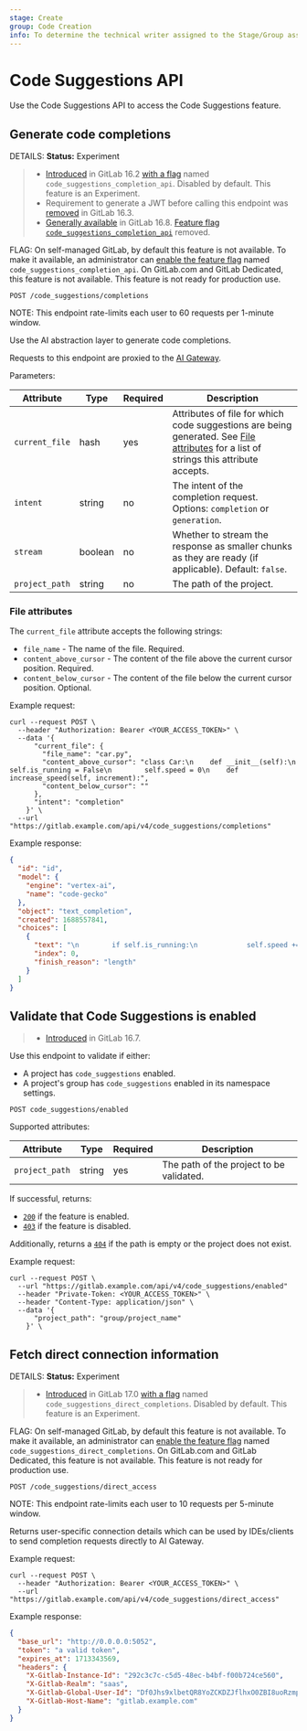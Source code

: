 ```yaml
---
stage: Create
group: Code Creation
info: To determine the technical writer assigned to the Stage/Group associated with this page, see https://handbook.gitlab.com/handbook/product/ux/technical-writing/#assignments
---
```


# Code Suggestions API

Use the Code Suggestions API to access the Code Suggestions feature.

## Generate code completions

DETAILS:
**Status:** Experiment

> - [Introduced](https://gitlab.com/gitlab-org/gitlab/-/issues/415581) in GitLab 16.2 [with a flag](../administration/feature_flags.md) named `code_suggestions_completion_api`. Disabled by default. This feature is an Experiment.
> - Requirement to generate a JWT before calling this endpoint was [removed](https://gitlab.com/gitlab-org/gitlab/-/merge_requests/127863) in GitLab 16.3.
> - [Generally available](https://gitlab.com/gitlab-org/gitlab/-/issues/416371) in GitLab 16.8. [Feature flag `code_suggestions_completion_api`](https://gitlab.com/gitlab-org/gitlab/-/merge_requests/138174) removed.

FLAG:
On self-managed GitLab, by default this feature is not available. To make it available, an administrator can [enable the feature flag](../administration/feature_flags.md) named `code_suggestions_completion_api`.
On GitLab.com and GitLab Dedicated, this feature is not available.
This feature is not ready for production use.

```plaintext
POST /code_suggestions/completions
```

NOTE:
This endpoint rate-limits each user to 60 requests per 1-minute window.

Use the AI abstraction layer to generate code completions.

Requests to this endpoint are proxied to the
[AI Gateway](https://gitlab.com/gitlab-org/modelops/applied-ml/code-suggestions/ai-assist/-/blob/main/docs/api.md).

Parameters:

| Attribute      | Type    | Required | Description |
|----------------|---------|----------|-------------|
| `current_file` | hash    | yes      | Attributes of file for which code suggestions are being generated. See [File attributes](#file-attributes) for a list of strings this attribute accepts. |
| `intent`       | string  | no       | The intent of the completion request. Options: `completion` or `generation`. |
| `stream`       | boolean | no       | Whether to stream the response as smaller chunks as they are ready (if applicable). Default: `false`. |
| `project_path` | string  | no       | The path of the project. |

### File attributes

The `current_file` attribute accepts the following strings:

- `file_name` - The name of the file. Required.
- `content_above_cursor` - The content of the file above the current cursor position. Required.
- `content_below_cursor` - The content of the file below the current cursor position. Optional.

Example request:

```shell
curl --request POST \
  --header "Authorization: Bearer <YOUR_ACCESS_TOKEN>" \
  --data '{
      "current_file": {
        "file_name": "car.py",
        "content_above_cursor": "class Car:\n    def __init__(self):\n        self.is_running = False\n        self.speed = 0\n    def increase_speed(self, increment):",
        "content_below_cursor": ""
      },
      "intent": "completion"
    }' \
  --url "https://gitlab.example.com/api/v4/code_suggestions/completions"
```

Example response:

```json
{
  "id": "id",
  "model": {
    "engine": "vertex-ai",
    "name": "code-gecko"
  },
  "object": "text_completion",
  "created": 1688557841,
  "choices": [
    {
      "text": "\n        if self.is_running:\n            self.speed += increment\n            print(\"The car's speed is now",
      "index": 0,
      "finish_reason": "length"
    }
  ]
}
```

## Validate that Code Suggestions is enabled

> - [Introduced](https://gitlab.com/gitlab-org/gitlab/-/merge_requests/138814) in GitLab 16.7.

Use this endpoint to validate if either:

- A project has `code_suggestions` enabled.
- A project's group has `code_suggestions` enabled in its namespace settings.

```plaintext
POST code_suggestions/enabled
```

Supported attributes:

| Attribute         | Type    | Required | Description |
| ----------------- | ------- | -------- | ----------- |
| `project_path`    | string  | yes      | The path of the project to be validated. |

If successful, returns:

- [`200`](rest/index.md#status-codes) if the feature is enabled.
- [`403`](rest/index.md#status-codes) if the feature is disabled.

Additionally, returns a [`404`](rest/index.md#status-codes) if the path is empty or the project does not exist.

Example request:

```shell
curl --request POST \
  --url "https://gitlab.example.com/api/v4/code_suggestions/enabled"
  --header "Private-Token: <YOUR_ACCESS_TOKEN>" \
  --header "Content-Type: application/json" \
  --data '{
      "project_path": "group/project_name"
    }' \

```

## Fetch direct connection information

DETAILS:
**Status:** Experiment

> - [Introduced](https://gitlab.com/gitlab-org/gitlab/-/issues/452044) in GitLab 17.0 [with a flag](../administration/feature_flags.md) named `code_suggestions_direct_completions`. Disabled by default. This feature is an Experiment.

FLAG:
On self-managed GitLab, by default this feature is not available. To make it available, an administrator can [enable the feature flag](../administration/feature_flags.md) named `code_suggestions_direct_completions`.
On GitLab.com and GitLab Dedicated, this feature is not available.
This feature is not ready for production use.

```plaintext
POST /code_suggestions/direct_access
```

NOTE:
This endpoint rate-limits each user to 10 requests per 5-minute window.

Returns user-specific connection details which can be used by IDEs/clients to send completion requests directly to AI Gateway.

Example request:

```shell
curl --request POST \
  --header "Authorization: Bearer <YOUR_ACCESS_TOKEN>" \
  --url "https://gitlab.example.com/api/v4/code_suggestions/direct_access"
```

Example response:

```json
{
  "base_url": "http://0.0.0.0:5052",
  "token": "a valid token",
  "expires_at": 1713343569,
  "headers": {
    "X-Gitlab-Instance-Id": "292c3c7c-c5d5-48ec-b4bf-f00b724ce560",
    "X-Gitlab-Realm": "saas",
    "X-Gitlab-Global-User-Id": "Df0Jhs9xlbetQR8YoZCKDZJflhxO0ZBI8uoRzmpnd1w=",
    "X-Gitlab-Host-Name": "gitlab.example.com"
  }
}
```
